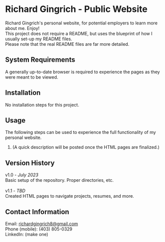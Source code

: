# Richard Gingrich - Public Website
Richard Gingrich's personal website, for potential employers to learn more about me. Enjoy! <br>
This project does not require a README, but uses the blueprint of how I usually set-up my README files. <br>
Please note that the real README files are far more detailed. <br>

## System Requirements
A generally up-to-date browser is required to experience the pages as they were meant to be viewed.

## Installation
No installation steps for this project.

## Usage
The following steps can be used to experience the full functionality of my personal website. </br>
1. (A quick description will be posted once the HTML pages are finalized.)

## Version History
v1.0 - *July 2023* <br>
Basic setup of the repository. Proper directories, etc. <br>
<br>
v1.1 - *TBD* <br>
Created HTML pages to navigate projects, resumes, and more.  <br>

## Contact Information
Email: richardgingrich8@gmail.com <br>
Phone (mobile): (403) 805-0329 <br>
LinkedIn: (make one) 
